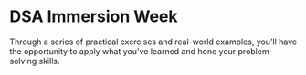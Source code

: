 # DSA Immersion Week
Through a series of practical exercises and real-world examples, you'll have the opportunity to apply what you've learned and hone your problem-solving skills.
